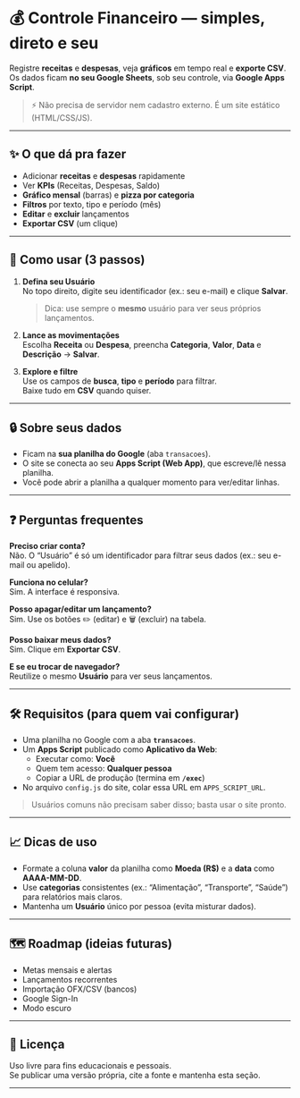 # 💰 Controle Financeiro — simples, direto e seu

Registre **receitas** e **despesas**, veja **gráficos** em tempo real e **exporte CSV**.  
Os dados ficam **no seu Google Sheets**, sob seu controle, via **Google Apps Script**.

> ⚡️ Não precisa de servidor nem cadastro externo. É um site estático (HTML/CSS/JS).

---

## ✨ O que dá pra fazer

- Adicionar **receitas** e **despesas** rapidamente
- Ver **KPIs** (Receitas, Despesas, Saldo)
- **Gráfico mensal** (barras) e **pizza por categoria**
- **Filtros** por texto, tipo e período (mês)
- **Editar** e **excluir** lançamentos
- **Exportar CSV** (um clique)

---

## 🚀 Como usar (3 passos)

1. **Defina seu Usuário**  
   No topo direito, digite seu identificador (ex.: seu e-mail) e clique **Salvar**.  
   > Dica: use sempre o **mesmo** usuário para ver seus próprios lançamentos.

2. **Lance as movimentações**  
   Escolha **Receita** ou **Despesa**, preencha **Categoria**, **Valor**, **Data** e **Descrição** → **Salvar**.

3. **Explore e filtre**  
   Use os campos de **busca**, **tipo** e **período** para filtrar.  
   Baixe tudo em **CSV** quando quiser.

---

## 🔒 Sobre seus dados

- Ficam na **sua planilha do Google** (aba `transacoes`).  
- O site se conecta ao seu **Apps Script (Web App)**, que escreve/lê nessa planilha.  
- Você pode abrir a planilha a qualquer momento para ver/editar linhas.

---

## ❓ Perguntas frequentes

**Preciso criar conta?**  
Não. O “Usuário” é só um identificador para filtrar seus dados (ex.: seu e-mail ou apelido).

**Funciona no celular?**  
Sim. A interface é responsiva.

**Posso apagar/editar um lançamento?**  
Sim. Use os botões ✏️ (editar) e 🗑 (excluir) na tabela.

**Posso baixar meus dados?**  
Sim. Clique em **Exportar CSV**.

**E se eu trocar de navegador?**  
Reutilize o mesmo **Usuário** para ver seus lançamentos.

---

## 🛠️ Requisitos (para quem vai configurar)

- Uma planilha no Google com a aba **`transacoes`**.  
- Um **Apps Script** publicado como **Aplicativo da Web**:  
  - Executar como: **Você**  
  - Quem tem acesso: **Qualquer pessoa**  
  - Copiar a URL de produção (termina em **`/exec`**)  
- No arquivo `config.js` do site, colar essa URL em `APPS_SCRIPT_URL`.

> Usuários comuns não precisam saber disso; basta usar o site pronto.

---

## 📈 Dicas de uso

- Formate a coluna **valor** da planilha como **Moeda (R$)** e a **data** como **AAAA-MM-DD**.  
- Use **categorias** consistentes (ex.: “Alimentação”, “Transporte”, “Saúde”) para relatórios mais claros.  
- Mantenha um **Usuário** único por pessoa (evita misturar dados).

---

## 🗺️ Roadmap (ideias futuras)

- Metas mensais e alertas  
- Lançamentos recorrentes  
- Importação OFX/CSV (bancos)  
- Google Sign-In  
- Modo escuro

---

## 🧾 Licença

Uso livre para fins educacionais e pessoais.  
Se publicar uma versão própria, cite a fonte e mantenha esta seção.

---
